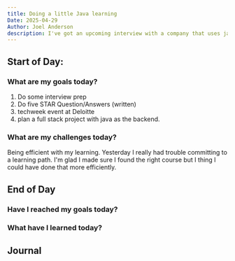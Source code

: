 ```yaml
---
title: Doing a little Java learning
Date: 2025-04-29
Author: Joel Anderson
description: I've got an upcoming interview with a company that uses java on the backend, just doing a little learning to see what it's about.
---
```


## Start of Day:

### What are my goals today?
1. Do some interview prep
2. Do five STAR Question/Answers (written)
3. techweek event at Deloitte
4. plan a full stack project with java as the backend.

### What are my challenges today?
Being efficient with my learning. Yesterday I really had trouble committing to a learning path. I'm glad I made sure I found the right course but I thing I could have done that more efficiently.

## End of Day

### Have I reached my goals today?

### What have I learned today?

## Journal
